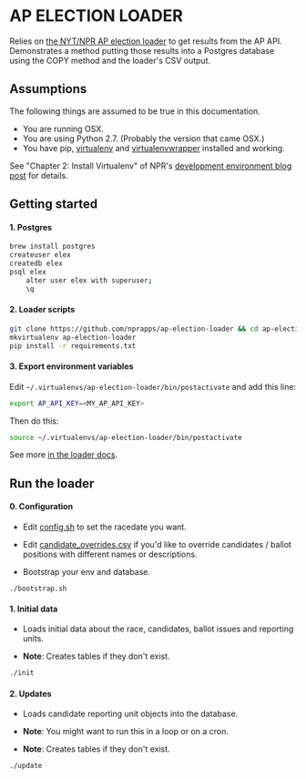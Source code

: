 # AP ELECTION LOADER
Relies on [the NYT/NPR AP election loader]() to get results from the AP API. Demonstrates a method putting those results into a Postgres database using the COPY method and the loader's CSV output.

## Assumptions
The following things are assumed to be true in this documentation.

* You are running OSX.
* You are using Python 2.7. (Probably the version that came OSX.)
* You have pip, [virtualenv](https://pypi.python.org/pypi/virtualenv) and [virtualenvwrapper](https://pypi.python.org/pypi/virtualenvwrapper) installed and working.

See "Chapter 2: Install Virtualenv" of NPR's [development environment blog post](http://blog.apps.npr.org/2013/06/06/how-to-setup-a-developers-environment.html) for details.

## Getting started

#### 1. Postgres
```bash
brew install postgres
createuser elex
createdb elex
psql elex
    alter user elex with superuser;
    \q
```

#### 2. Loader scripts
```bash
git clone https://github.com/nprapps/ap-election-loader && cd ap-election-loader
mkvirtualenv ap-election-loader
pip install -r requirements.txt
```

#### 3. Export environment variables
Edit `~/.virtualenvs/ap-election-loader/bin/postactivate` and add this line:

```bash
export AP_API_KEY=<MY_AP_API_KEY>
```

Then do this:

```bash
source ~/.virtualenvs/ap-election-loader/bin/postactivate
```

See more [in the loader docs]().

## Run the loader

#### 0. Configuration
* Edit [config.sh](https://github.com/newsdev/ap-election-loader/blob/master/config.sh) to set the racedate you want.

* Edit [candidate_overrides.csv](https://github.com/newsdev/ap-election-loader/blob/master/candidate_overrides.csv) if you'd like to override candidates / ballot positions with different names or descriptions.

* Bootstrap your env and database.
```
./bootstrap.sh
```

#### 1. Initial data
* Loads initial data about the race, candidates, ballot issues and reporting units.

* **Note**: Creates tables if they don't exist.
```bash
./init
```

#### 2. Updates
* Loads candidate reporting unit objects into the database.

* **Note**: You might want to run this in a loop or on a cron.

* **Note**: Creates tables if they don't exist.

```bash
./update
```
